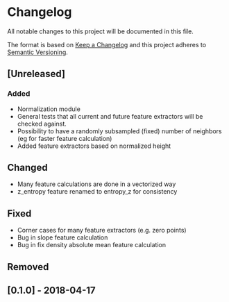 # Changelog
All notable changes to this project will be documented in this file.

The format is based on [Keep a Changelog](https://keepachangelog.com/en/1.0.0/)
and this project adheres to [Semantic Versioning](https://semver.org/spec/v2.0.0.html).

## [Unreleased]
### Added
- Normalization module
- General tests that all current and future feature extractors will be checked against.
- Possibility to have a randomly subsampled (fixed) number of neighbors (eg for faster feature calculation) 
- Added feature extractors based on normalized height

## Changed
- Many feature calculations are done in a vectorized way
- z_entropy feature renamed to entropy_z for consistency

## Fixed
- Corner cases for many feature extractors (e.g. zero points)
- Bug in slope feature calculation
- Bug in fix density absolute mean feature calculation

## Removed

## [0.1.0] - 2018-04-17
